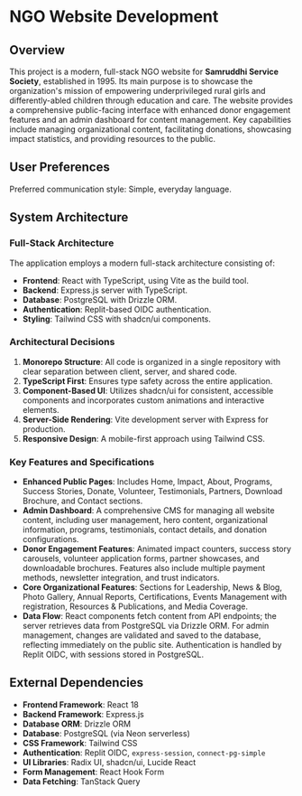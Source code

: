# NGO Website Development

## Overview
This project is a modern, full-stack NGO website for **Samruddhi Service Society**, established in 1995. Its main purpose is to showcase the organization's mission of empowering underprivileged rural girls and differently-abled children through education and care. The website provides a comprehensive public-facing interface with enhanced donor engagement features and an admin dashboard for content management. Key capabilities include managing organizational content, facilitating donations, showcasing impact statistics, and providing resources to the public.

## User Preferences
Preferred communication style: Simple, everyday language.

## System Architecture

### Full-Stack Architecture
The application employs a modern full-stack architecture consisting of:
-   **Frontend**: React with TypeScript, using Vite as the build tool.
-   **Backend**: Express.js server with TypeScript.
-   **Database**: PostgreSQL with Drizzle ORM.
-   **Authentication**: Replit-based OIDC authentication.
-   **Styling**: Tailwind CSS with shadcn/ui components.

### Architectural Decisions
1.  **Monorepo Structure**: All code is organized in a single repository with clear separation between client, server, and shared code.
2.  **TypeScript First**: Ensures type safety across the entire application.
3.  **Component-Based UI**: Utilizes shadcn/ui for consistent, accessible components and incorporates custom animations and interactive elements.
4.  **Server-Side Rendering**: Vite development server with Express for production.
5.  **Responsive Design**: A mobile-first approach using Tailwind CSS.

### Key Features and Specifications
-   **Enhanced Public Pages**: Includes Home, Impact, About, Programs, Success Stories, Donate, Volunteer, Testimonials, Partners, Download Brochure, and Contact sections.
-   **Admin Dashboard**: A comprehensive CMS for managing all website content, including user management, hero content, organizational information, programs, testimonials, contact details, and donation configurations.
-   **Donor Engagement Features**: Animated impact counters, success story carousels, volunteer application forms, partner showcases, and downloadable brochures. Features also include multiple payment methods, newsletter integration, and trust indicators.
-   **Core Organizational Features**: Sections for Leadership, News & Blog, Photo Gallery, Annual Reports, Certifications, Events Management with registration, Resources & Publications, and Media Coverage.
-   **Data Flow**: React components fetch content from API endpoints; the server retrieves data from PostgreSQL via Drizzle ORM. For admin management, changes are validated and saved to the database, reflecting immediately on the public site. Authentication is handled by Replit OIDC, with sessions stored in PostgreSQL.

## External Dependencies
-   **Frontend Framework**: React 18
-   **Backend Framework**: Express.js
-   **Database ORM**: Drizzle ORM
-   **Database**: PostgreSQL (via Neon serverless)
-   **CSS Framework**: Tailwind CSS
-   **Authentication**: Replit OIDC, `express-session`, `connect-pg-simple`
-   **UI Libraries**: Radix UI, shadcn/ui, Lucide React
-   **Form Management**: React Hook Form
-   **Data Fetching**: TanStack Query